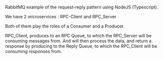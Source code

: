 RabbitMQ example of the request-reply pattern using NodeJS (Typescript).

We have 2 microservices : RPC-Client and RPC_Server

Both of them play the roles of a Consumer and a Producer.

RPC_Client, produces to an RPC Queue, to which the RPC_Server will be consuming messages from. And will then process the data, and return a response by producing to the
Reply Queue, to which the RPC_Client will be consuming responses from.
